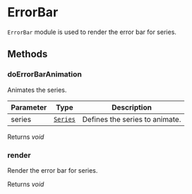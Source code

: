 # ErrorBar

`ErrorBar` module is used to render the error bar for series.

## Methods

### doErrorBarAnimation

Animates the series.

| Parameter | Type | Description |
|------|------|-------------|
| series |  [`Series`](./api-series.html) | Defines the series to animate. |

Returns *void*

### render

Render the error bar for series.

Returns *void*
